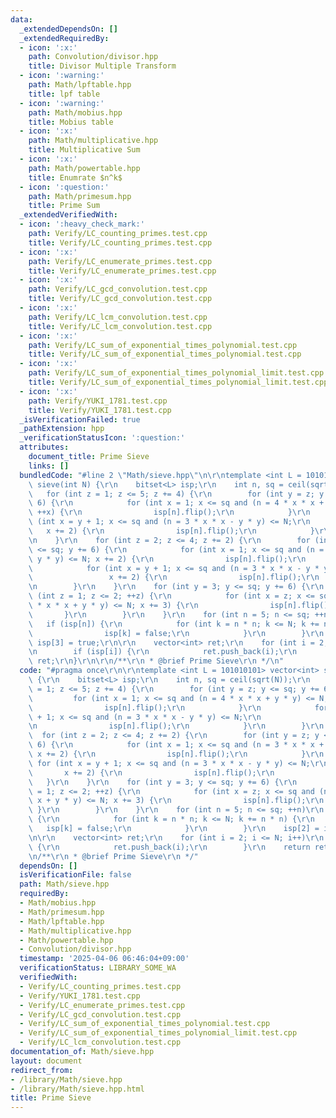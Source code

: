 ```yaml
---
data:
  _extendedDependsOn: []
  _extendedRequiredBy:
  - icon: ':x:'
    path: Convolution/divisor.hpp
    title: Divisor Multiple Transform
  - icon: ':warning:'
    path: Math/lpftable.hpp
    title: lpf table
  - icon: ':warning:'
    path: Math/mobius.hpp
    title: Mobius table
  - icon: ':x:'
    path: Math/multiplicative.hpp
    title: Multiplicative Sum
  - icon: ':x:'
    path: Math/powertable.hpp
    title: Enumrate $n^k$
  - icon: ':question:'
    path: Math/primesum.hpp
    title: Prime Sum
  _extendedVerifiedWith:
  - icon: ':heavy_check_mark:'
    path: Verify/LC_counting_primes.test.cpp
    title: Verify/LC_counting_primes.test.cpp
  - icon: ':x:'
    path: Verify/LC_enumerate_primes.test.cpp
    title: Verify/LC_enumerate_primes.test.cpp
  - icon: ':x:'
    path: Verify/LC_gcd_convolution.test.cpp
    title: Verify/LC_gcd_convolution.test.cpp
  - icon: ':x:'
    path: Verify/LC_lcm_convolution.test.cpp
    title: Verify/LC_lcm_convolution.test.cpp
  - icon: ':x:'
    path: Verify/LC_sum_of_exponential_times_polynomial.test.cpp
    title: Verify/LC_sum_of_exponential_times_polynomial.test.cpp
  - icon: ':x:'
    path: Verify/LC_sum_of_exponential_times_polynomial_limit.test.cpp
    title: Verify/LC_sum_of_exponential_times_polynomial_limit.test.cpp
  - icon: ':x:'
    path: Verify/YUKI_1781.test.cpp
    title: Verify/YUKI_1781.test.cpp
  _isVerificationFailed: true
  _pathExtension: hpp
  _verificationStatusIcon: ':question:'
  attributes:
    document_title: Prime Sieve
    links: []
  bundledCode: "#line 2 \"Math/sieve.hpp\"\n\r\ntemplate <int L = 101010101> vector<int>\
    \ sieve(int N) {\r\n    bitset<L> isp;\r\n    int n, sq = ceil(sqrt(N));\r\n \
    \   for (int z = 1; z <= 5; z += 4) {\r\n        for (int y = z; y <= sq; y +=\
    \ 6) {\r\n            for (int x = 1; x <= sq and (n = 4 * x * x + y * y) <= N;\
    \ ++x) {\r\n                isp[n].flip();\r\n            }\r\n            for\
    \ (int x = y + 1; x <= sq and (n = 3 * x * x - y * y) <= N;\r\n              \
    \   x += 2) {\r\n                isp[n].flip();\r\n            }\r\n        }\r\
    \n    }\r\n    for (int z = 2; z <= 4; z += 2) {\r\n        for (int y = z; y\
    \ <= sq; y += 6) {\r\n            for (int x = 1; x <= sq and (n = 3 * x * x +\
    \ y * y) <= N; x += 2) {\r\n                isp[n].flip();\r\n            }\r\n\
    \            for (int x = y + 1; x <= sq and (n = 3 * x * x - y * y) <= N;\r\n\
    \                 x += 2) {\r\n                isp[n].flip();\r\n            }\r\
    \n        }\r\n    }\r\n    for (int y = 3; y <= sq; y += 6) {\r\n        for\
    \ (int z = 1; z <= 2; ++z) {\r\n            for (int x = z; x <= sq and (n = 4\
    \ * x * x + y * y) <= N; x += 3) {\r\n                isp[n].flip();\r\n     \
    \       }\r\n        }\r\n    }\r\n    for (int n = 5; n <= sq; ++n)\r\n     \
    \   if (isp[n]) {\r\n            for (int k = n * n; k <= N; k += n * n) {\r\n\
    \                isp[k] = false;\r\n            }\r\n        }\r\n    isp[2] =\
    \ isp[3] = true;\r\n\r\n    vector<int> ret;\r\n    for (int i = 2; i <= N; i++)\r\
    \n        if (isp[i]) {\r\n            ret.push_back(i);\r\n        }\r\n    return\
    \ ret;\r\n}\r\n\r\n/**\r\n * @brief Prime Sieve\r\n */\n"
  code: "#pragma once\r\n\r\ntemplate <int L = 101010101> vector<int> sieve(int N)\
    \ {\r\n    bitset<L> isp;\r\n    int n, sq = ceil(sqrt(N));\r\n    for (int z\
    \ = 1; z <= 5; z += 4) {\r\n        for (int y = z; y <= sq; y += 6) {\r\n   \
    \         for (int x = 1; x <= sq and (n = 4 * x * x + y * y) <= N; ++x) {\r\n\
    \                isp[n].flip();\r\n            }\r\n            for (int x = y\
    \ + 1; x <= sq and (n = 3 * x * x - y * y) <= N;\r\n                 x += 2) {\r\
    \n                isp[n].flip();\r\n            }\r\n        }\r\n    }\r\n  \
    \  for (int z = 2; z <= 4; z += 2) {\r\n        for (int y = z; y <= sq; y +=\
    \ 6) {\r\n            for (int x = 1; x <= sq and (n = 3 * x * x + y * y) <= N;\
    \ x += 2) {\r\n                isp[n].flip();\r\n            }\r\n           \
    \ for (int x = y + 1; x <= sq and (n = 3 * x * x - y * y) <= N;\r\n          \
    \       x += 2) {\r\n                isp[n].flip();\r\n            }\r\n     \
    \   }\r\n    }\r\n    for (int y = 3; y <= sq; y += 6) {\r\n        for (int z\
    \ = 1; z <= 2; ++z) {\r\n            for (int x = z; x <= sq and (n = 4 * x *\
    \ x + y * y) <= N; x += 3) {\r\n                isp[n].flip();\r\n           \
    \ }\r\n        }\r\n    }\r\n    for (int n = 5; n <= sq; ++n)\r\n        if (isp[n])\
    \ {\r\n            for (int k = n * n; k <= N; k += n * n) {\r\n             \
    \   isp[k] = false;\r\n            }\r\n        }\r\n    isp[2] = isp[3] = true;\r\
    \n\r\n    vector<int> ret;\r\n    for (int i = 2; i <= N; i++)\r\n        if (isp[i])\
    \ {\r\n            ret.push_back(i);\r\n        }\r\n    return ret;\r\n}\r\n\r\
    \n/**\r\n * @brief Prime Sieve\r\n */"
  dependsOn: []
  isVerificationFile: false
  path: Math/sieve.hpp
  requiredBy:
  - Math/mobius.hpp
  - Math/primesum.hpp
  - Math/lpftable.hpp
  - Math/multiplicative.hpp
  - Math/powertable.hpp
  - Convolution/divisor.hpp
  timestamp: '2025-04-06 06:46:04+09:00'
  verificationStatus: LIBRARY_SOME_WA
  verifiedWith:
  - Verify/LC_counting_primes.test.cpp
  - Verify/YUKI_1781.test.cpp
  - Verify/LC_enumerate_primes.test.cpp
  - Verify/LC_gcd_convolution.test.cpp
  - Verify/LC_sum_of_exponential_times_polynomial.test.cpp
  - Verify/LC_sum_of_exponential_times_polynomial_limit.test.cpp
  - Verify/LC_lcm_convolution.test.cpp
documentation_of: Math/sieve.hpp
layout: document
redirect_from:
- /library/Math/sieve.hpp
- /library/Math/sieve.hpp.html
title: Prime Sieve
---
```

